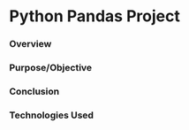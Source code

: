 # Python Pandas Project

### Overview


### Purpose/Objective


### Conclusion


### Technologies Used